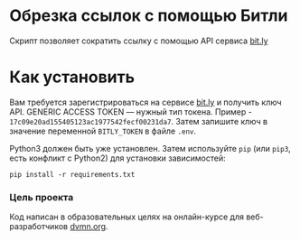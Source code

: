 # Обрезка ссылок с помощью Битли

Скрипт позволяет сократить ссылку с помощью API сервиса [bit.ly](https://bit.ly)

# Как установить

Вам требуется зарегистрироваться на сервисе [bit.ly](https://bit.ly) и получить ключ API.
GENERIC ACCESS TOKEN — нужный тип токена. Пример - `17c09e20ad155405123ac1977542fecf00231da7`. Затем запишите ключ в значение переменной `BITLY_TOKEN`
в файле `.env`.

Python3 должен быть уже установлен. Затем используйте `pip` (или `pip3`, есть конфликт с Python2) для установки зависимостей:

`
pip install -r requirements.txt
`

### Цель проекта

Код написан в образовательных целях на онлайн-курсе для веб-разработчиков [dvmn.org](https://devman.org).
